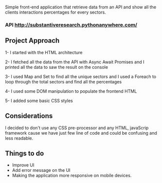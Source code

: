 Simple front-end application that retrieve data from an API and show all the clients interactions percentages for every sectors.

### API http://substantiveresearch.pythonanywhere.com/

## Project Approach

1- I started with the HTML architecture

2- I fetched all the data from the API with Async Await Promises and I printed all the data to saw the result on the console

3- I used Map and Set to find all the unique sectors and I used a Foreach to loop through
the total sectors and find all the percentages

4- I used some DOM manipulation to populate the frontend HTML

5- I added some basic CSS styles

## Considerations

I decided to don't use any CSS pre-processor and any HTML, javaScrip framework cause we have just few line of code and could be confusing and less readable.

## Things to do

- Improve UI
- Add error message on the UI
- Making the application more responsive on mobile devices.
